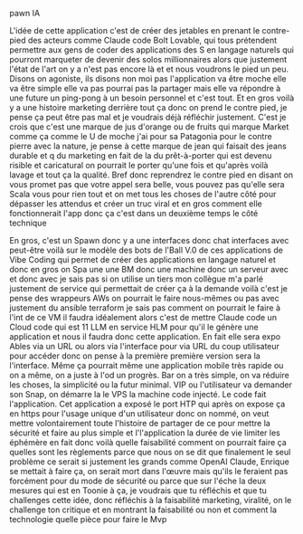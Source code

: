 pawn IA

L'idée de cette application c'est de créer des jetables en prenant le contre-pied des acteurs comme Claude code Bolt Lovable, qui tous prétendent permettre aux gens de coder des applications des S en langage naturels qui pourront marqueter de devenir des solos millionnaires alors que justement l'état de l'art on y a n'est pas encore là et et nous voudrons le pied un peu. Disons on agoniste, ils disons non moi pas l'application va être moche elle va être simple elle va pas pourrai pas la partager mais elle va répondre à une future un ping-pong à un besoin personnel et c'est tout. Et en gros voilà y a une histoire marketing derrière tout ça donc on prend le contre pied, je pense ça peut être pas mal et je voudrais déjà réfléchir justement. C'est je crois que c'est une marque de jus d'orange ou de fruits qui marque Market comme ça comme le U de moche j'ai pour sa Patagonia pour le contre pierre avec la nature, je pense à cette marque de jean qui faisait des jeans durable et q du marketing en fait de la du prêt-à-porter qui est devenu risible et caricatural on pourrait le porter qu'une fois et qu'après voilà lavage et tout ça la qualité. Bref donc reprendrez le contre pied en disant on vous promet pas que votre appel sera belle, vous pouvez pas qu'elle sera Scala vous pour rien tout et on met tous les choses de l'autre côté pour dépasser les attendus et créer un truc viral et en gros comment elle fonctionnerait l'app donc ça c'est dans un deuxième temps le côté technique 

En gros, c'est un Spawn donc y a une interfaces donc chat interfaces avec peut-être voilà sur le modèle des bots de l'Ball V.0 de ces applications de Vibe Coding qui permet de créer des applications en langage naturel et donc en gros on Spa une une BM donc une machine donc un serveur avec et donc avec je sais pas si on utilise un tiers mon collègue m'a parlé justement de service qui permettait de créer ça à la demande voilà c'est je pense des wrappeurs AWs on pourrait le faire nous-mêmes ou pas avec justement du ansible terraform je sais pas comment on pourrait le faire à l'int de ce VM il faudra idéalement alors c'est de mettre Claude code un Cloud code qui est 11 LLM en service HLM pour qu'il le génère une application et nous il faudra donc cette application. En fait elle sera expo Ables via un URL ou alors via l'interface pour via URL du coup utilisateur pour accéder donc on pense à la première première version sera la l'interface. Même ça pourrait même une application mobile très rapide ou on a même, on a juste à l'od un progrès. Bar on a très simple, on va réduire les choses, la simplicité ou la futur minimal. VIP ou l'utilisateur va demander son Snap, on démarre la le VPS la machine code injecté. Le code fait l'application. Cet application a exposé le port HTP qui après on expose ça en https pour l'usage unique d'un utilisateur donc on nommé, on veut mettre volontairement toute l'histoire de partager de ce pour mettre la sécurité et faire au plus simple et l'l'application la durée de vie limiter les éphémère en fait donc voilà quelle faisabilité comment on pourrait faire ça quelles sont les règlements parce que nous on se dit que finalement le seul problème ce serait si justement les grands comme OpenAI Claude, Enrique se mettait à faire ça, on serait mort dans l'œuvre mais qu'ils le feraient pas forcément pour du mode de sécurité ou parce que sur l'éche la deux mesures qui est en Toonie à ça, je voudrais que tu réfléchis et que tu challenges cette idée, donc réfléchis à la faisabilité marketing, viralité, on le challenge ton critique et en montrant la faisabilité ou non et comment la technologie quelle pièce pour faire le Mvp 

